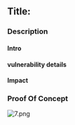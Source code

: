## Title: 

### Description

#### Intro

#### vulnerability details

#### Impact

### Proof Of Concept

![7.png](../../attachments/png/7.png)